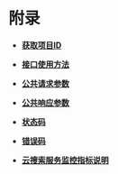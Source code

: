# 附录<a name="css_03_0040"></a>

-   **[获取项目ID](获取项目ID.md)**  

-   **[接口使用方法](接口使用方法.md)**  

-   **[公共请求参数](公共请求参数.md)**  

-   **[公共响应参数](公共响应参数.md)**  

-   **[状态码](状态码.md)**  

-   **[错误码](错误码.md)**  

-   **[云搜索服务监控指标说明](云搜索服务监控指标说明.md)**  



